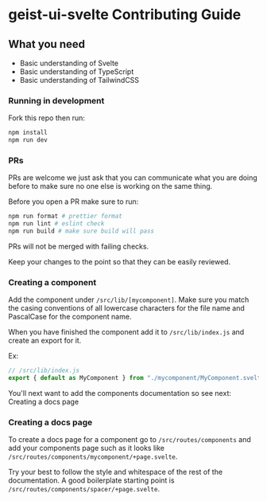 # geist-ui-svelte Contributing Guide

## What you need

-   Basic understanding of Svelte
-   Basic understanding of TypeScript
-   Basic understanding of TailwindCSS

### Running in development

Fork this repo then run:

```bash
npm install
npm run dev
```

### PRs

PRs are welcome we just ask that you can communicate what you are doing before to make sure no one else is working on the same thing.

Before you open a PR make sure to run:

```bash
npm run format # prettier format
npm run lint # eslint check
npm run build # make sure build will pass
```

PRs will not be merged with failing checks.

Keep your changes to the point so that they can be easily reviewed.

### Creating a component

Add the component under `/src/lib/[mycomponent]`. Make sure you match the casing conventions of all lowercase characters for the file name and PascalCase for the component name.

When you have finished the component add it to `/src/lib/index.js` and create an export for it.

Ex:

```js
// /src/lib/index.js
export { default as MyComponent } from "./mycomponent/MyComponent.svelte";
```

You'll next want to add the components documentation so see next: Creating a docs page

### Creating a docs page

To create a docs page for a component go to `/src/routes/components` and add your components page such as it looks like `/src/routes/components/mycomponent/+page.svelte`.

Try your best to follow the style and whitespace of the rest of the documentation. A good boilerplate starting point is `/src/routes/components/spacer/+page.svelte`.
